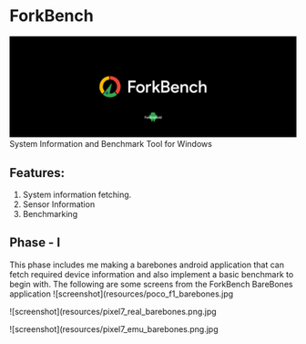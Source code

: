 # ForkBench
![screenshot](resources/forAndroid.png)
System Information and Benchmark Tool for Windows

## Features: 
1. System information fetching.
2. Sensor Information
3. Benchmarking

## Phase - I 
This phase includes me making a barebones android application that can fetch required device information and also implement a basic benchmark to begin with.
The following are some screens from the ForkBench BareBones application
![screenshot](resources/poco_f1_barebones.jpg

![screenshot](resources/pixel7_real_barebones.png.jpg

![screenshot](resources/pixel7_emu_barebones.png.jpg
